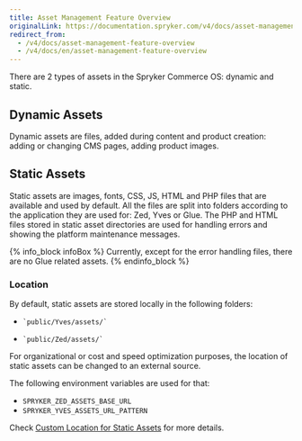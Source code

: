```yaml
---
title: Asset Management Feature Overview
originalLink: https://documentation.spryker.com/v4/docs/asset-management-feature-overview
redirect_from:
  - /v4/docs/asset-management-feature-overview
  - /v4/docs/en/asset-management-feature-overview
---
```


There are 2 types of assets in the Spryker Commerce OS: dynamic and static. 

## Dynamic Assets

Dynamic assets are files, added during content and product creation: adding or changing CMS pages, adding product images.

## Static Assets

Static assets are images, fonts, CSS, JS, HTML and PHP files that are available and used by default. All the files are split into folders according to the application they are used for: Zed, Yves or Glue. The PHP and HTML files stored in static asset directories are used for handling errors and showing the platform maintenance messages.

{% info_block infoBox %}
Currently, except for the error handling files, there are no Glue related assets. 
{% endinfo_block %}

### Location

By default, static assets are stored locally in the following folders:

*     `public/Yves/assets/`
*     `public/Zed/assets/`

For organizational or cost and speed optimization purposes, the location of static assets can be changed to an external source.

The following environment variables are used for that:

*   `SPRYKER_ZED_ASSETS_BASE_URL`
*   `SPRYKER_YVES_ASSETS_URL_PATTERN`

Check [Custom Location for Static Assets](/docs/scos/dev/migration-and-integration/202001.0/technical-enhancements/custom-location-for-static-assets.html) for more details.
